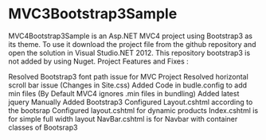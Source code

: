 MVC3Bootstrap3Sample
====================
MVC4Bootstrap3Sample is an Asp.NET MVC4 project using Bootstrap3 as its theme. 
To use it download the project file from the github repository and open the solution in Visual Studio.NET 2012. 
This repository bootstrap3 is not added by using Nuget. 
Project Features and Fixes :

Resolved Bootstrap3 font path issue for MVC Project
Resolved horizontal scroll bar issue (Changes in Site.css)
Added Code in budle.config to add min files (By Default MVC4 ignores .min files in bundling)
Added latest jquery
Manually Added Bootstrap3
Configured Layout.cshtml according to the bootsrap
Configured layout.cshtml for dynamic products
Index.cshtml is for simple full width layout
NavBar.cshtml is for Navbar with container classes of Bootsrap3
